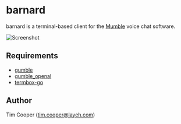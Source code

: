 # barnard

barnard is a terminal-based client for the [Mumble](http://mumble.info) voice
chat software.

![Screenshot](https://i.imgur.com/B8ldT5k.png)

## Requirements

- [gumble](https://github.com/layeh/gumble/tree/master/gumble)
- [gumble_openal](https://github.com/layeh/gumble/tree/master/gumble_openal)
- [termbox-go](https://github.com/nsf/termbox-go)

## Author

Tim Cooper (<tim.cooper@layeh.com>)

